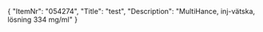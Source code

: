 {
  "ItemNr": "054274",
  "Title": "test",
  "Description": "MultiHance, inj-vätska, lösning 334 mg/ml"
}